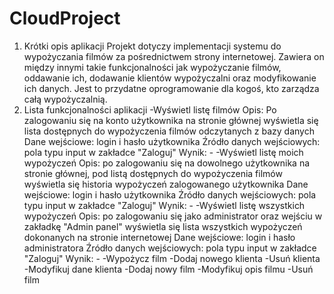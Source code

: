 # CloudProject
1. Krótki opis aplikacji
Projekt dotyczy implementacji systemu do wypożyczania filmów za pośrednictwem strony internetowej. Zawiera on między innymi takie funkcjonalności jak wypożyczanie filmów, oddawanie ich, dodawanie klientów wypożyczalni oraz modyfikowanie ich danych. Jest to przydatne oprogramowanie dla kogoś, kto zarządza całą wypożyczalnią.
2. Lista funkcjonalności aplikacji
-Wyświetl listę filmów
Opis: Po zalogowaniu się na konto użytkownika na stronie głównej wyświetla się lista dostępnych do wypożyczenia filmów odczytanych z bazy danych
Dane wejściowe: login i hasło użytkownika
Źródło danych wejściowych: pola typu input w zakładce "Zaloguj"
Wynik: -
-Wyświetl listę moich wypożyczeń
Opis: po zalogowaniu się na dowolnego użytkownika na stronie głównej, pod listą dostępnych do wypożyczenia filmów wyświetla się historia wypożyczeń zalogowanego użytkownika 
Dane wejściowe: login i hasło użytkownika
Źródło danych wejściowych: pola typu input w zakładce "Zaloguj"
Wynik: -
-Wyświetl listę wszystkich wypożyczeń
Opis: po zalogowaniu się jako administrator oraz wejściu w zakładkę "Admin panel" wyświetla się lista wszystkich wypożyczeń dokonanych na stronie internetowej 
Dane wejściowe: login i hasło administratora
Źródło danych wejściowych: pola typu input w zakładce "Zaloguj"
Wynik: -
-Wypożycz film
-Dodaj nowego klienta
-Usuń klienta
-Modyfikuj dane klienta
-Dodaj nowy film
-Modyfikuj opis filmu
-Usuń film
